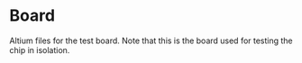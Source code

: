 # Board
Altium files for the test board. Note that this is the board used for testing the chip in isolation.
